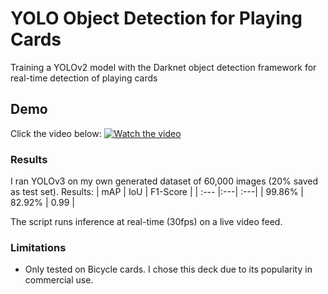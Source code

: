 # YOLO Object Detection for Playing Cards
Training a YOLOv2 model with the Darknet object detection framework for real-time detection of playing cards

## Demo
Click the video below:
[![Watch the video](https://img.youtube.com/vi/45284ygT4qY/maxresdefault.jpg)](https://youtu.be/45284ygT4qY)

### Results
I ran YOLOv3 on my own generated dataset of 60,000 images (20% saved as test set). 
Results:
| mAP | IoU | F1-Score |
| :--- |:---| :---|
| 99.86% | 82.92% |  0.99 |

The script runs inference at real-time (30fps) on a live video feed.
### Limitations
* Only tested on Bicycle cards. I chose this deck due to its popularity in commercial use.
  
